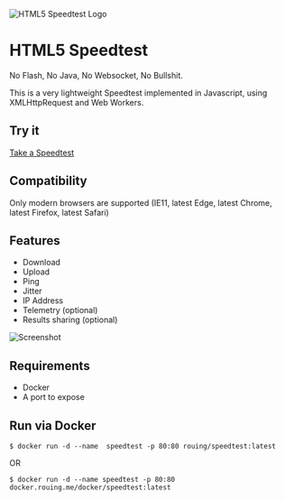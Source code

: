 ![HTML5 Speedtest Logo](https://git.rouing.me/docker/speedtest/raw/master/.logo/Banner.png)

# HTML5 Speedtest

No Flash, No Java, No Websocket, No Bullshit.

This is a very lightweight Speedtest implemented in Javascript, using XMLHttpRequest and Web Workers.

## Try it
[Take a Speedtest](https://speed.rouing.me/)

## Compatibility
Only modern browsers are supported (IE11, latest Edge, latest Chrome, latest Firefox, latest Safari)

## Features
* Download
* Upload
* Ping
* Jitter
* IP Address
* Telemetry (optional)
* Results sharing (optional)

![Screenshot](https://i.rouing.me/ks6baamyax.png)


## Requirements
 - Docker
 - A port to expose

## Run via Docker

```
$ docker run -d --name  speedtest -p 80:80 rouing/speedtest:latest
```

OR

```
$ docker run -d --name speedtest -p 80:80 docker.rouing.me/docker/speedtest:latest
```

